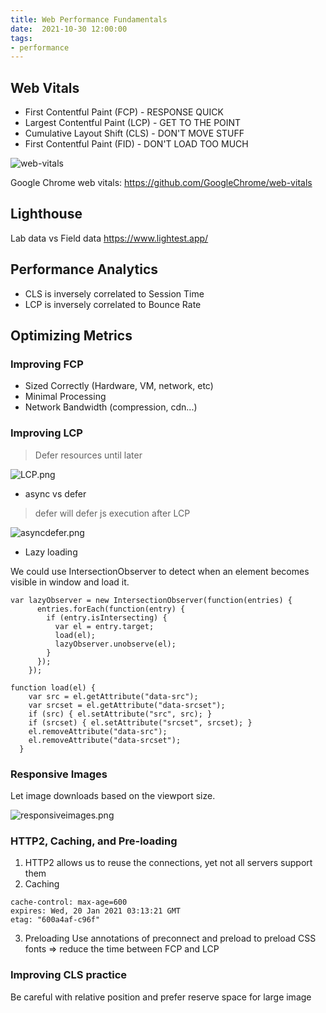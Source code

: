 ```yaml
---
title: Web Performance Fundamentals
date:  2021-10-30 12:00:00
tags:
- performance
---
```

## Web Vitals
* First Contentful Paint (FCP) - RESPONSE QUICK
* Largest Contentful Paint (LCP) - GET TO THE POINT
* Cumulative Layout Shift (CLS) - DON'T MOVE STUFF
* First Contentful Paint (FID) - DON'T LOAD TOO MUCH

![web-vitals](/img/2021/10/Screenshot%202021-10-30%20at%2017.18.51-6364ed8f8a3143679e31e1d04976713b.png)

Google Chrome web vitals: https://github.com/GoogleChrome/web-vitals

## Lighthouse
Lab data vs Field data
https://www.lightest.app/

## Performance Analytics

* CLS is inversely correlated to Session Time
* LCP is inversely correlated to  Bounce Rate



## Optimizing Metrics

### Improving FCP

* Sized Correctly (Hardware, VM, network, etc)
* Minimal Processing
* Network Bandwidth (compression, cdn...)

### Improving LCP
> Defer resources until later

![LCP.png](/img/2021/10/LCP-135cf01d0ad2430d8189b54c7fa60d1d.png)

* async vs defer

>defer will defer js execution after LCP

![asyncdefer.png](/img/2021/10/async-defer-20b15158ae774abf8aa8493e286c6ccd.png)


* Lazy loading

We could use IntersectionObserver to detect when an element becomes visible in window and load it.

```
var lazyObserver = new IntersectionObserver(function(entries) {
      entries.forEach(function(entry) {
        if (entry.isIntersecting) {
          var el = entry.target;
          load(el);
          lazyObserver.unobserve(el);
        }
      });
    });

function load(el) {
    var src = el.getAttribute("data-src");
    var srcset = el.getAttribute("data-srcset");
    if (src) { el.setAttribute("src", src); }
    if (srcset) { el.setAttribute("srcset", srcset); }
    el.removeAttribute("data-src");
    el.removeAttribute("data-srcset");
  }
```

### Responsive Images

Let image downloads based on the viewport size.

![responsiveimages.png](/img/2021/11/responsive-images-2b48bdc9226e45c49af4b750b2e27587.png)


### HTTP2, Caching, and Pre-loading 

1. HTTP2 allows us to reuse the connections, yet not all servers support them
2. Caching
```
cache-control: max-age=600
expires: Wed, 20 Jan 2021 03:13:21 GMT
etag: "600a4af-c96f"
```
3. Preloading
Use annotations of preconnect and preload to preload CSS fonts => reduce the time between FCP and LCP


### Improving CLS practice
Be careful with relative position and prefer reserve space for large image


